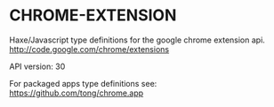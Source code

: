 CHROME-EXTENSION
================
Haxe/Javascript type definitions for the google chrome extension api.
http://code.google.com/chrome/extensions  

API version: 30

For packaged apps type definitions see: https://github.com/tong/chrome.app
